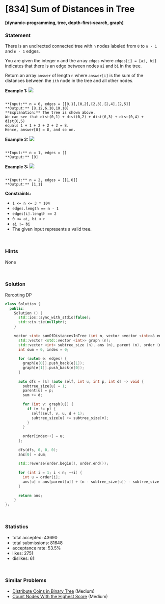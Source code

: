 # [834] Sum of Distances in Tree

**[dynamic-programming, tree, depth-first-search, graph]**

### Statement

There is an undirected connected tree with `n` nodes labeled from `0` to `n - 1` and `n - 1` edges.

You are given the integer `n` and the array `edges` where `edges[i] = [ai, bi]` indicates that there is an edge between nodes `ai` and `bi` in the tree.

Return an array `answer` of length `n` where `answer[i]` is the sum of the distances between the `ith` node in the tree and all other nodes.


**Example 1:**
![](https://assets.leetcode.com/uploads/2021/07/23/lc-sumdist1.jpg)

```

**Input:** n = 6, edges = [[0,1],[0,2],[2,3],[2,4],[2,5]]
**Output:** [8,12,6,10,10,10]
**Explanation:** The tree is shown above.
We can see that dist(0,1) + dist(0,2) + dist(0,3) + dist(0,4) + dist(0,5)
equals 1 + 1 + 2 + 2 + 2 = 8.
Hence, answer[0] = 8, and so on.

```

**Example 2:**
![](https://assets.leetcode.com/uploads/2021/07/23/lc-sumdist2.jpg)

```

**Input:** n = 1, edges = []
**Output:** [0]

```

**Example 3:**
![](https://assets.leetcode.com/uploads/2021/07/23/lc-sumdist3.jpg)

```

**Input:** n = 2, edges = [[1,0]]
**Output:** [1,1]

```

**Constraints:**
* `1 <= n <= 3 * 104`
* `edges.length == n - 1`
* `edges[i].length == 2`
* `0 <= ai, bi < n`
* `ai != bi`
* The given input represents a valid tree.


<br>

### Hints

None

<br>

### Solution

Rerooting DP

```cpp
class Solution {
  public:
    Solution () {
      std::ios::sync_with_stdio(false);
      std::cin.tie(nullptr);
    }
  
    vector <int> sumOfDistancesInTree (int n, vector <vector <int>>& edges) {
      std::vector <std::vector <int>> graph (n);
      std::vector <int> subtree_size (n), ans (n), parent (n), order (n);
      int sum = 0, index = 0;
      
      for (auto& e: edges) {
        graph[e[0]].push_back(e[1]);
        graph[e[1]].push_back(e[0]);
      }
      
      auto dfs = [&] (auto self, int u, int p, int d) -> void {
        subtree_size[u] = 1;
        parent[u] = p;
        sum += d;
        
        for (int v: graph[u]) {
          if (v != p) {
            self(self, v, u, d + 1);
            subtree_size[u] += subtree_size[v];
          }
        }
        
        order[index++] = u;
      };
      
      dfs(dfs, 0, 0, 0);
      ans[0] = sum;
      
      std::reverse(order.begin(), order.end());
      
      for (int i = 1; i < n; ++i) {
        int u = order[i];
        ans[u] = ans[parent[u]] + (n - subtree_size[u]) - subtree_size[u];
      }
      
      return ans;
    }
};
```

<br>

### Statistics

- total accepted: 43690
- total submissions: 81648
- acceptance rate: 53.5%
- likes: 2751
- dislikes: 61

<br>

### Similar Problems

- [Distribute Coins in Binary Tree](https://leetcode.com/problems/distribute-coins-in-binary-tree) (Medium)
- [Count Nodes With the Highest Score](https://leetcode.com/problems/count-nodes-with-the-highest-score) (Medium)
